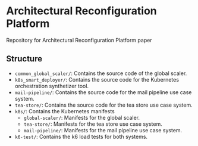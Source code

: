 # Architectural Reconfiguration Platform
Repository for Architectural Reconfiguration Platform paper

## Structure
- `common_global_scaler/`: Contains the source code of the global scaler.
- `k8s_smart_deployer/`: Contains the source code for the Kubernetes orchestration synthetizer tool.
- `mail-pipeline/`: Contains the source code for the mail pipeline use case system.
- `tea-store/`: Contains the source code for the tea store use case system.
- `k8s/`: Contains the Kubernetes manifests
  - `global-scaler/`: Manifests for the global scaler.
  - `tea-store/`: Manifests for the tea store use case system.
  - `mail-pipeline/`: Manifests for the mail pipeline use case system.
- `k6-test/`: Contains the k6 load tests for both systems.
  

